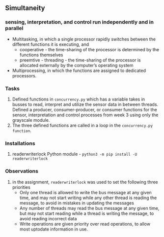 ## Simultaneity
### sensing, interpretation, and control run independently and in parallel
- Multitasking, in which a single processor rapidly switches between the different functions it is executing, and
    - cooperative -  the time-sharing of the processor is determined by the functions themselves
    - preemtive - threading -  the time-sharing of the processor is allocated externally by the computer’s operating system
- Multiprocessing, in which the functions are assigned to dedicated processors.

### Tasks
1. Defined functions in `concurrency.py` which has a variable takes in busses to read, interpret and utilize the sensor data in between threads. Defined a producer, consumer-producer, or consumer functions for the sensor, interpretation and control processes from week 3 using only the grayscale module.
3. The three defined functions are called in a loop in the `concurrency.py function`.

### Installations
1. readerwriterlock Python module - `python3 -m pip install -U readerwriterlock`

### Observations
1. in the assignment, `readerwriterlock` was used to set the following three priorities
    - Only one thread is allowed to write the bus message at any given time, and may not start writing while any other thread is reading the message, to avoid in mistakes in updating the messages
    - Any number of threads may read the bus message at any given time, but may not start reading while a thread is writing the message, to avoid reading incorrect data
    - Write operations are given priority over read operations, to allow most uptodate information in use.
